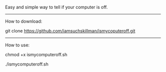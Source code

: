 Easy and simple way to tell if your computer is off.



---------------------------------------------------------------------



How to download:

git clone https://github.com/iamsuchskillman/ismycoputeroff.git

---------------------------------------------

How to use:


chmod +x ismycomputeroff.sh

./ismycomputeroff.sh
